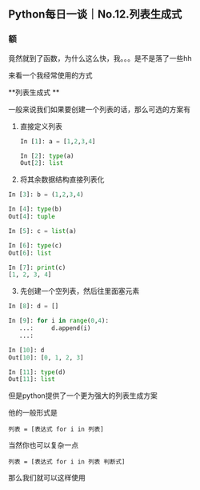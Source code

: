 ## Python每日一谈｜No.12.列表生成式

### 额

竟然就到了函数，为什么这么快，我。。。是不是落了一些hh

来看一个我经常使用的方式

**列表生成式 **

一般来说我们如果要创建一个列表的话，那么可选的方案有

1. 直接定义列表

   ```python
   In [1]: a = [1,2,3,4]
   
   In [2]: type(a)
   Out[2]: list
   ```

   

2. 将其余数据结构直接列表化

```python
In [3]: b = (1,2,3,4)

In [4]: type(b)
Out[4]: tuple

In [5]: c = list(a)

In [6]: type(c)
Out[6]: list

In [7]: print(c)
[1, 2, 3, 4]
```

3. 先创建一个空列表，然后往里面塞元素

```python
In [8]: d = []

In [9]: for i in range(0,4):
   ...:     d.append(i)
   ...:

In [10]: d
Out[10]: [0, 1, 2, 3]

In [11]: type(d)
Out[11]: list
```



但是python提供了一个更为强大的列表生成方案

他的一般形式是

```
列表 = [表达式 for i in 列表]
```

当然你也可以复杂一点

```
列表 = [表达式 for i in 列表 判断式]
```

那么我们就可以这样使用

